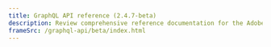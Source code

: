 ```yaml
---
title: GraphQL API reference (2.4.7-beta)
description: Review comprehensive reference documentation for the Adobe Commerce and Magento Open Source 2.4.7-beta GraphQL API schema.
frameSrc: /graphql-api/beta/index.html
---
```

